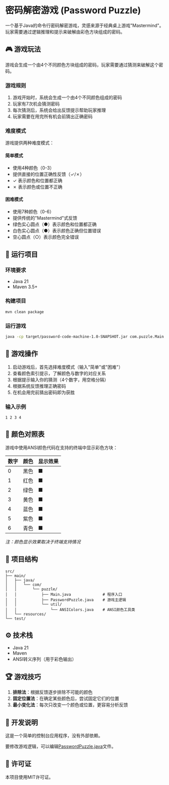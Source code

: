# 密码解密游戏 (Password Puzzle)

一个基于Java的命令行密码解密游戏，灵感来源于经典桌上游戏"Mastermind"。玩家需要通过逻辑推理和提示来破解由彩色方块组成的密码。

## 🎮 游戏玩法

游戏会生成一个由4个不同颜色方块组成的密码，玩家需要通过猜测来破解这个密码。

### 游戏规则

1. 游戏开始时，系统会生成一个由4个不同颜色组成的密码
2. 玩家有7次机会猜测密码
3. 每次猜测后，系统会给出反馈提示帮助玩家推理
4. 玩家需要在用完所有机会前猜出正确密码

### 难度模式

游戏提供两种难度模式：

#### 简单模式
- 使用4种颜色（0-3）
- 提供直接的位置正确性反馈（✓/✗）
- ✓ 表示颜色和位置都正确
- ✗ 表示颜色或位置不正确

#### 困难模式
- 使用7种颜色（0-6）
- 提供传统的"Mastermind"式反馈
- 绿色实心圆点（●）表示颜色和位置都正确
- 白色实心圆点（●）表示颜色正确但位置错误
- 空心圆点（○）表示颜色完全错误

## 🚀 运行项目

### 环境要求
- Java 21
- Maven 3.5+

### 构建项目
```bash
mvn clean package
```

### 运行游戏
```bash
java -cp target/password-code-machine-1.0-SNAPSHOT.jar com.puzzle.Main
```

## 🎯 游戏操作

1. 启动游戏后，首先选择难度模式（输入"简单"或"困难"）
2. 查看颜色索引提示，了解颜色与数字的对应关系
3. 根据提示输入你的猜测（4个数字，用空格分隔）
4. 根据系统反馈推理正确密码
5. 在机会用完前猜出密码即为获胜

### 输入示例
```
1 2 3 4
```

## 🎨 颜色对照表

游戏中使用ANSI颜色代码在支持的终端中显示彩色方块：

| 数字 | 颜色   | 显示效果 |
|------|--------|----------|
| 0    | 黑色   | ■        |
| 1    | 红色   | ■        |
| 2    | 绿色   | ■        |
| 3    | 黄色   | ■        |
| 4    | 蓝色   | ■        |
| 5    | 紫色   | ■        |
| 6    | 青色   | ■        |

*注：颜色显示效果取决于终端支持情况*

## 📁 项目结构

```
src/
├── main/
│   ├── java/
│   │   └── com/
│   │       └── puzzle/
│   │           ├── Main.java              # 程序入口
│   │           ├── PasswordPuzzle.java    # 游戏主逻辑
│   │           └── util/
│   │               └── ANSIColors.java    # ANSI颜色工具类
│   └── resources/
└── test/
```

## ⚙️ 技术栈

- Java 21
- Maven
- ANSI转义序列（用于彩色输出）

## 🏆 游戏技巧

1. **排除法**：根据反馈逐步排除不可能的颜色
2. **固定位置法**：在确定某些颜色后，尝试固定它们的位置
3. **最小变化法**：每次只改变一个颜色或位置，更容易分析反馈

## 📝 开发说明

这是一个简单的控制台应用程序，没有外部依赖。

要修改游戏逻辑，可以编辑[PasswordPuzzle.java](src/main/java/com/puzzle/PasswordPuzzle.java)文件。

## 📄 许可证

本项目使用MIT许可证。